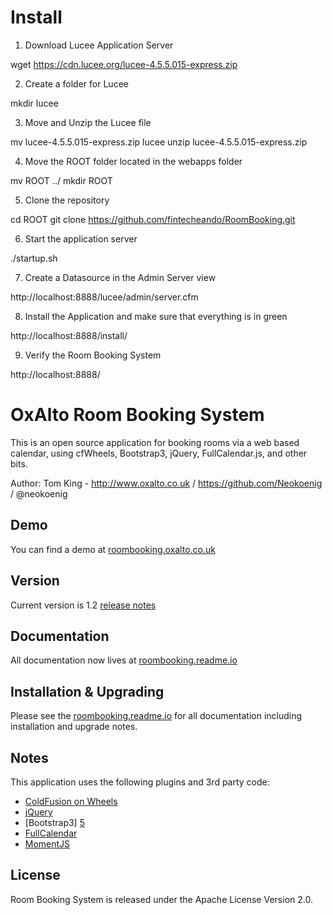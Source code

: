 # Install

1. Download Lucee Application Server

wget https://cdn.lucee.org/lucee-4.5.5.015-express.zip

2. Create a folder for Lucee

mkdir lucee

3. Move and Unzip the Lucee file

mv lucee-4.5.5.015-express.zip lucee
unzip lucee-4.5.5.015-express.zip

4. Move the ROOT folder located in the webapps folder

mv ROOT ../
mkdir ROOT

5. Clone the repository

cd ROOT
git clone https://github.com/fintecheando/RoomBooking.git

6. Start the application server

./startup.sh

7. Create a Datasource in the Admin Server view

http://localhost:8888/lucee/admin/server.cfm

8. Install the Application and make sure that everything is in green

http://localhost:8888/install/

9. Verify the Room Booking System

http://localhost:8888/

# OxAlto Room Booking System

This is an open source application for booking rooms via a web based calendar, using cfWheels, Bootstrap3, jQuery, FullCalendar.js, and other bits.

Author: Tom King - http://www.oxalto.co.uk / https://github.com/Neokoenig / @neokoenig

## Demo

You can find a demo at [roombooking.oxalto.co.uk](http://roombooking.oxalto.co.uk)

## Version

Current version is 1.2 [release notes](http://roombooking.readme.io/v1.2/docs/12)

## Documentation

All documentation now lives at [roombooking.readme.io](http://roombooking.readme.io)

## Installation & Upgrading

Please see the [roombooking.readme.io](http://roombooking.readme.io) for all documentation including installation and upgrade notes.

## Notes

 This application uses the following plugins and 3rd party code:

 - [ColdFusion on Wheels][3]
 - [jQuery][4]
 - [Bootstrap3] [5]
 - [FullCalendar][6]
 - [MomentJS][7]

## License

Room Booking System is released under the Apache License Version 2.0.

[3]: http://cfwheels.org/
[4]: http://jquery.com/
[5]: http://getbootstrap.com/
[6]: http://fullcalendar.io/
[7]: http://momentjs.com/
